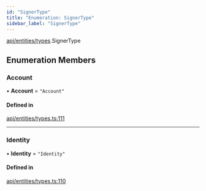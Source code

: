 ```yaml
---
id: "SignerType"
title: "Enumeration: SignerType"
sidebar_label: "SignerType"
---
```


[api/entities/types](../../../../../modules/API/Entities/Types/Types.md).SignerType

## Enumeration Members

### Account

• **Account** = ``"Account"``

#### Defined in

[api/entities/types.ts:111](https://github.com/PolymeshAssociation/polymesh-sdk/blob/995f17653/src/api/entities/types.ts#L111)

___

### Identity

• **Identity** = ``"Identity"``

#### Defined in

[api/entities/types.ts:110](https://github.com/PolymeshAssociation/polymesh-sdk/blob/995f17653/src/api/entities/types.ts#L110)
